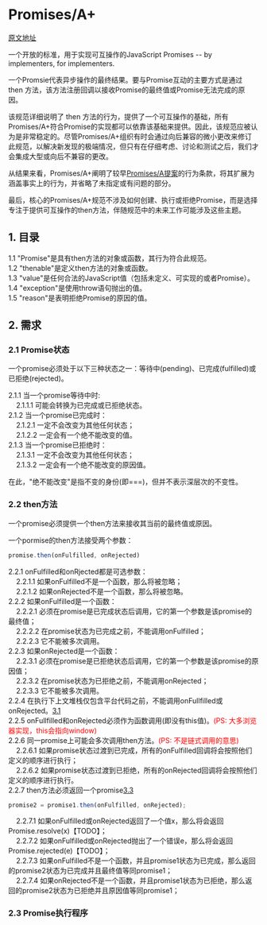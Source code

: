# Promises/A+
[原文地址](https://promisesaplus.com/#point-49)

一个开放的标准，用于实现可互操作的JavaScript Promises -- by implementers, for implementers.

一个Promsie代表异步操作的最终结果。要与Promise互动的主要方式是通过 then 方法，该方法注册回调以接收Promise的最终值或Promise无法完成的原因。

该规范详细说明了 then 方法的行为，提供了一个可互操作的基础，所有Promises/A+符合Promise的实现都可以依靠该基础来提供。因此，该规范应被认为是非常稳定的。尽管Promises/A+组织有时会通过向后兼容的微小更改来修订此规范，以解决新发现的极端情况，但只有在仔细考虑、讨论和测试之后，我们才会集成大型或向后不兼容的更改。

从结果来看，Promises/A+阐明了较早[Promises/A提案](http://wiki.commonjs.org/wiki/Promises/A)的行为条款，将其扩展为涵盖事实上的行为，并省略了未指定或有问题的部分。

最后，核心的Promises/A+规范不涉及如何创建、执行或拒绝Promise，而是选择专注于提供可互操作的then方法，伴随规范中的未来工作可能涉及这些主题。

## 1. 目录
1.1 "Promise"是具有then方法的对象或函数，其行为符合此规范。<br/>
1.2 "thenable"是定义then方法的对象或函数。<br/>
1.3 "value"是任何合法的JavaScript值（包括未定义、可实现的或者Promise）。<br/>
1.4 "exception"是使用throw语句抛出的值。<br/>
1.5 "reason"是表明拒绝Promise的原因的值。<br/>

## 2. 需求
### 2.1 Promise状态
一个promise必须处于以下三种状态之一：等待中(pending)、已完成(fulfilled)或已拒绝(rejected)。

2.1.1 当一个promise等待中时:<br/>
&nbsp;&nbsp;&nbsp;&nbsp;2.1.1.1 可能会转换为已完成或已拒绝状态。<br/>
2.1.2 当一个promise已完成时：<br/>
&nbsp;&nbsp;&nbsp;&nbsp;2.1.2.1 一定不会改变为其他任何状态；<br/>
&nbsp;&nbsp;&nbsp;&nbsp;2.1.2.2 一定会有一个绝不能改变的值。<br/>
2.1.3 当一个promise已拒绝时：<br/>
&nbsp;&nbsp;&nbsp;&nbsp;2.1.3.1 一定不会改变为其他任何状态；<br/>
&nbsp;&nbsp;&nbsp;&nbsp;2.1.3.2 一定会有一个绝不能改变的原因值。<br/>

在此，"绝不能改变"是指不变的身份(即===)，但并不表示深层次的不变性。

### 2.2 then方法
一个promise必须提供一个then方法来接收其当前的最终值或原因。

一个pormise的then方法接受两个参数：
```js
promise.then(onFulfilled, onRejected)
```
2.2.1 onFulfilled和onRjected都是可选参数：<br/>
&nbsp;&nbsp;&nbsp;&nbsp;2.2.1.1 如果onFulfilled不是一个函数，那么将被忽略；<br/>
&nbsp;&nbsp;&nbsp;&nbsp;2.2.1.2 如果onRejected不是一个函数，那么将被忽略。<br/>
2.2.2 如果onFulfilled是一个函数：<br/>
&nbsp;&nbsp;&nbsp;&nbsp;2.2.2.1 必须在promise是已完成状态后调用，它的第一个参数是该promise的最终值；<br/>
&nbsp;&nbsp;&nbsp;&nbsp;2.2.2.2 在promise状态为已完成之前，不能调用onFulfilled；<br/>
&nbsp;&nbsp;&nbsp;&nbsp;2.2.2.3 它不能被多次调用。<br/>
2.2.3 如果onRejected是一个函数：<br/>
&nbsp;&nbsp;&nbsp;&nbsp;2.2.3.1 必须在promise是已拒绝状态后调用，它的第一个参数是该promise的原因值；<br/>
&nbsp;&nbsp;&nbsp;&nbsp;2.2.3.2 在promise状态为已拒绝之前，不能调用onRejected；<br/>
&nbsp;&nbsp;&nbsp;&nbsp;2.2.3.3 它不能被多次调用。<br/>
2.2.4 在执行下上文堆栈仅包含平台代码之前，不能调用onFullfilled或onRejected。[3.1](#notes)<br/>
2.2.5 onFullfilled和onRejected必须作为函数调用(即没有this值)。<span style="color: red;">(PS: 大多浏览器实现，this会指向window)</span><br/>
2.2.6 同一promise上可能会多次调用then方法。<span style="color: red;">(PS: 不是链式调用的意思)</span><br/>
&nbsp;&nbsp;&nbsp;&nbsp;2.2.6.1 如果promise状态过渡到已完成，所有的onFulfilled回调将会按照他们定义的顺序进行执行；<br/>
&nbsp;&nbsp;&nbsp;&nbsp;2.2.6.2 如果promise状态过渡到已拒绝，所有的onRejected回调将会按照他们定义的顺序进行执行。<br/>
2.2.7 then方法必须返回一个promise[3.3](#notes)<br/>
```js
promise2 = promise1.then(onFulfilled, onRejected);
```
&nbsp;&nbsp;&nbsp;&nbsp;2.2.7.1 如果onFulfilled或onRejected返回了一个值x，那么将会返回 Promise.resolve(x)【TODO】；<br/>
&nbsp;&nbsp;&nbsp;&nbsp;2.2.7.2 如果onFulfilled或onRejected抛出了一个错误e，那么将会返回 Promise.rejected(e)【TODO】；<br/>
&nbsp;&nbsp;&nbsp;&nbsp;2.2.7.3 如果onFulfilled不是一个函数，并且promise1状态为已完成，那么返回的promise2状态为已完成并且最终值等同promise1；<br/>
&nbsp;&nbsp;&nbsp;&nbsp;2.2.7.4 如果onRejected不是一个函数，并且promise1状态为已拒绝，那么返回的promise2状态为已拒绝并且原因值等同promise1；<br/>

### 2.3 Promise执行程序